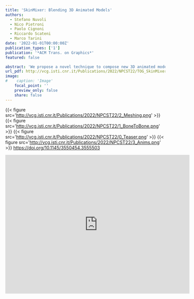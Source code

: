 ```yaml
---
title: 'SkinMixer: Blending 3D Animated Models'
authors:
  - Stefano Nuvoli
  - Nico Pietroni
  - Paolo Cignoni
  - Riccardo Scateni
  - Marco Tarini
date: '2022-01-01T00:00:00Z'
publication_types: ['1']
publication: '*ACM Trans. on Graphics*'
featured: false

abstract: 'We propose a novel technique to compose new 3D animated models, such as videogame characters, by combining pieces from existing ones.  Our method works on production-ready rigged, skinned, and animated 3D models to reassemble new ones.  We exploit   mix-and-match  operations on the skeletons to trigger the automatic creation of a new mesh, linked to the new skeleton by a set of skinning weights and complete with a set of animations. The resulting model preserves the quality of the input meshings (which can be quad-dominant and semi-regular), skinning weights (inducing believable deformation), and animations, featuring coherent movements of the new skeleton.  Our method enables content creators to reuse valuable, carefully designed assets by assembling new ready-to-use characters while preserving most of the hand-crafted subtleties of models authored by digital artists. As shown in the accompanying video, it allows for drastically cutting the time needed to obtain the final result.     https://doi.org/10.1145/3550454.3555503'
url_pdf: http://vcg.isti.cnr.it/Publications/2022/NPCST22/TOG_SkinMixer_author_version.pdf
image:
#    caption: 'Image'
    focal_point: ''
    preview_only: false
    share: false
---
```

{{< figure src='http://vcg.isti.cnr.it/Publications/2022/NPCST22/2_Meshing.png' >}}
{{< figure src='http://vcg.isti.cnr.it/Publications/2022/NPCST22/1_BoneToBone.png' >}}
{{< figure src='http://vcg.isti.cnr.it/Publications/2022/NPCST22/0_Teaser.png' >}}
{{< figure src='http://vcg.isti.cnr.it/Publications/2022/NPCST22/3_Anims.png' >}}
[ https://doi.org/10.1145/3550454.3555503 ](https://doi.org/10.1145/3550454.3555503)

<iframe width="580" height="435" src="https://www.youtube.com/embed/84WPrEVuve4" frameborder="0" allow="accelerometer; autoplay; clipboard-write; encrypted-media; gyroscope; picture-in-picture" frameborder="0" allowfullscreen>

